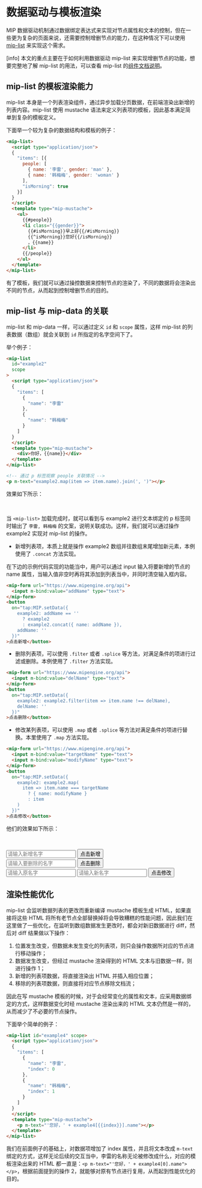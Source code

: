 # 数据驱动与模板渲染

MIP 数据驱动机制通过数据绑定表达式来实现对节点属性和文本的控制，但在一些更为复杂的页面来说，还需要控制增删节点的能力，在这种情况下可以使用 [mip-list](https://www.mipengine.org/v2/components/dynamic-content/mip-list.html) 来实现这个需求。

[info] 本文的重点主要在于如何利用数据驱动 mip-list 来实现增删节点的功能，想要完整地了解 mip-list 的用法，可以查看 mip-list 的[组件文档说明](https://www.mipengine.org/v2/components/dynamic-content/mip-list.html)。

## mip-list 的模板渲染能力

mip-list 本身是一个列表渲染组件，通过异步加载分页数据，在前端渲染出新增的列表内容。mip-list 使用 mustache 语法来定义列表项的模板，因此基本满足简单到复杂的模板定义。

下面举一个较为复杂的数据结构和模板的例子：

```html
<mip-list>
  <script type="application/json">
  {
    "items": [{
      people: [
        { name: '李雷', gender: 'man' },
        { name: '韩梅梅', gender: 'woman' }
      ],
      "isMorning": true
    }]
  }
  </script>
  <template type="mip-mustache">
    <ul>
      {{#people}}
      <li class="{{gender}}">
        {{#isMorning}}早上好{{/#isMorning}}
        {{^isMorning}}您好{{/isMorning}}
        ，{{name}}
      </li>
      {{/people}}
    </ul>
  </template>
</mip-list>
```

有了模板，我们就可以通过操控数据来控制节点的渲染了，不同的数据将会渲染出不同的节点，从而起到控制增删节点的目的。

## mip-list 与 mip-data 的关联

mip-list 和 mip-data 一样，可以通过定义 `id` 和 `scope` 属性，这样 mip-list 的列表数据（数组）就会关联到 `id` 所指定的名字空间下了。

举个例子：

```html
<mip-list
  id="example2"
  scope
>
  <script type="application/json">
  {
    "items": [
      {
        "name": "李雷"
      },
      {
        "name": "韩梅梅"
      }
    ]
  }
  </script>
  <template type="mip-mustache">
    <div>你好，{{name}}</div>
  </template>
</mip-list>

<!-- 通过 p 标签观察 people 关联情况 -->
<p m-text="example2.map(item => item.name).join(', ')"></p>
```

效果如下所示：

<div class="example-wrapper">
  <mip-list
    id="example2"
    scope
  >
    <script type="application/json">
    {
      "items": [
        {
          "name": "李雷"
        },
        {
          "name": "韩梅梅"
        }
      ]
    }
    </script>
    <template type="mip-mustache">
      <div>你好，{{name}}</div>
    </template>
  </mip-list>

  <br>
  <!-- 通过 p 标签观察 people 关联情况 -->
  <p m-text="example2.map(item => item.name).join(', ')"></p>
</div>

当 `<mip-list>` 加载完成时，就可以看到与 example2 进行文本绑定的 p 标签同时输出了 `李雷, 韩梅梅` 的文案，说明关联成功。这样，我们就可以通过操作 example2 实现对 mip-list 的操作。

- 新增列表项，本质上就是操作 example2 数组并往数组末尾增加新元素，本例使用了 `.concat` 方法实现。

在下边的示例代码实现的功能当中，用户可以通过 input 输入将要新增的节点的 name 属性，当输入值非空时再将其添加到列表当中，并同时清空输入框内容。

```html
<mip-form url="https://www.mipengine.org/api">
  <input m-bind:value="addName" type="text">
</mip-form>
<button
  on="tap:MIP.setData({
    example2: addName == ''
      ? example2
      : example2.concat({ name: addName }),
    addName: ''
  })"
>点击新增</button>
```

- 删除列表项，可以使用 `.filter` 或者 `.splice` 等方法，对满足条件的项进行过滤或删除。本例使用了 `.filter` 方法实现。

```html
<mip-form url="https://www.mipengine.org/api">
  <input m-bind:value="delName" type="text">
</mip-form>
<button
  on="tap:MIP.setData({
    example2: example2.filter(item => item.name !== delName),
    delName: ''
  })"
>点击删除</button>
```

- 修改某列表项，可以使用 `.map` 或者 `.splice` 等方法对满足条件的项进行替换。本里使用了 `.map`
 方法实现。

```html
<mip-form url="https://www.mipengine.org/api">
  <input m-bind:value="targetName" type="text">
  <input m-bind:value="modifyName" type="text">
</mip-form>
<button
  on="tap:MIP.setData({
    example2: example2.map(
      item => item.name === targetName
        ? { name: modifyName }
        : item
    )
  })"
>点击修改</button>
```

他们的效果如下所示：

<div class="example-wrapper">
  <mip-list
    id="example3"
    scope
  >
    <script type="application/json">
    {
      "items": [
        {
          "name": "李雷"
        },
        {
          "name": "韩梅梅"
        }
      ]
    }
    </script>
    <template type="mip-mustache">
      <div>你好，{{name}}</div>
    </template>
  </mip-list>
  <br>
  <!-- 通过 p 标签观察 example3 关联情况 -->
  <p m-text="example3.map(item => item.name).join(', ')"></p>
  <div>
    <mip-form url="https://www.mipengine.org/api">
      <input m-bind:value="addName" type="text" placeholder="请输入新增名字" class="example-input">
    </mip-form>
    <button
      class="example-button"
      on="tap:MIP.setData({
        example3: addName == ''
          ? example3
          : example3.concat({ name: addName }),
        addName: ''
      })"
    >点击新增</button>
  </div>
  <div>
    <mip-form url="https://www.mipengine.org/api">
      <input m-bind:value="delName" type="text" placeholder="请输入要删除的名字" class="example-input">
    </mip-form>
    <button
      class="example-button"
      on="tap:MIP.setData({
        example3: example3.filter(item => item.name !== delName),
        delName: ''
      })"
    >点击删除</button>
  </div>
  <div>
    <mip-form url="https://www.mipengine.org/api">
      <input m-bind:value="targetName" type="text" placeholder="请输入原名字" class="example-input">
      <input m-bind:value="modifyName" type="text" placeholder="请输入新名字" class="example-input">
    </mip-form>
    <button
      class="example-button"
      on="tap:MIP.setData({
        example3: example3.map(item => (item.name === targetName ? { name: modifyName } : item)
        )
      })"
    >点击修改</button>
  </div>
</div>

## 渲染性能优化

mip-list 会监听数据列表的更改而重新编译 mustache 模板生成 HTML，如果直接将这些 HTML 将所有老节点全部替换掉将会导致糟糕的性能问题，因此我们在这里做了一些优化，在监听到数组数据发生更改时，都会对新旧数据进行 diff，然后对 diff 结果做以下操作：

1. 位置发生改变，但数据未发生变化的列表项，则只会操作数据所对应的节点进行移动操作；
2. 数据发生改变，但经过 mustache 渲染得到的 HTML 文本与旧数据一样，则进行操作 1；
3. 新增的列表项数据，将直接渲染出 HTML 并插入相应位置；
4. 移除的列表项数据，则直接将对应节点移除文档流；

因此在写 mustache 模板的时候，对于会经常变化的属性和文本，应采用数据绑定的方式，这样数据变化时经 mustache 渲染出来的 HTML 文本仍然是一样的，从而减少了不必要的节点操作。

下面举个简单的例子：

```html
<mip-list id="example4" scope>
  <script type="application/json">
  {
    "items": [
      {
        "name": "李雷",
        "index": 0
      },
      {
        "name": "韩梅梅",
        "index": 1
      }
    ]
  }
  </script>
  <template type="mip-mustache">
    <p m-text="'您好，' + example4[{{index}}].name"></p>
  </template>
</mip-list>
```

我们在前面例子的基础上，对数据项增加了 index 属性，并且将文本改成 `m-text` 绑定的方式，这样无论后续的交互当中，李雷的名称无论被修改成什么，对应的模板渲染出来的 HTML 都一直是：`<p m-text="'您好，' + example4[0].name"></p>`，根据前面提到的操作 2，就能够对原有节点进行复用，从而起到性能优化的目的。

<script src="https://c.mipcdn.com/static/v2/mip-mustache/mip-mustache.js"></script>
<script src="https://c.mipcdn.com/static/v2/mip-list/mip-list.js"></script>

